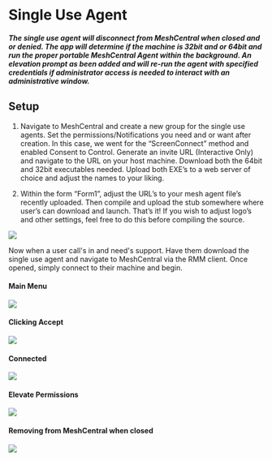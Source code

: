 # Single Use Agent
##### The single use agent will disconnect from MeshCentral when closed and or denied. The app will determine if the machine is 32bit and or 64bit and run the proper portable MeshCentral Agent within the background. An elevation prompt as been added and will re-run the agent with specified credentials if administrator access is needed to interact with an administrative window. 
## Setup
1. Navigate to MeshCentral and create a new group for the single use agents. Set the permissions/Notifications you need and or want after creation. In this case, we went for the “ScreenConnect” method and enabled Consent to Control. Generate an invite URL (Interactive Only) and navigate to the URL on your host machine. Download both the 64bit and 32bit executables needed. Upload both EXE’s to a web server of choice and adjust the names to your liking. 


2. Within the form “Form1”, adjust the URL’s to your mesh agent file’s recently uploaded. Then compile and upload the stub somewhere where user’s can download and launch. That’s it! If you wish to adjust logo’s and other settings, feel free to do this before compiling the source. 

![](https://nabyte.com/imgs/2e5c030b6c8ae2a4bd8f50a31f49487a1be7af72Capture.png)


Now when a user call's in and need's support. Have them download the single use agent and navigate to MeshCentral via the RMM client. Once opened, simply connect to their machine and begin.



#### Main Menu
![](https://nabyte.com/imgs/ba75a9d9c8bd4bbbe8de1b2b4048b8904b92a1c91.png)
#### Clicking Accept
![](https://nabyte.com/imgs/8aef39de6a49901523f3227047007a5261b570c72.png)
#### Connected
![](https://nabyte.com/imgs/58f3296789f6e258bf463516f7c160dadd9ff7353.png)
#### Elevate Permissions 
![](https://nabyte.com/imgs/e484958a058c26de6a88267f1e6577f136c714134.png)
#### Removing from MeshCentral when closed
![](https://nabyte.com/imgs/cf26421927f644edc47c14be52672ccbc72faa129f8b563484ee9433728cf8fbed11be05.gif)
